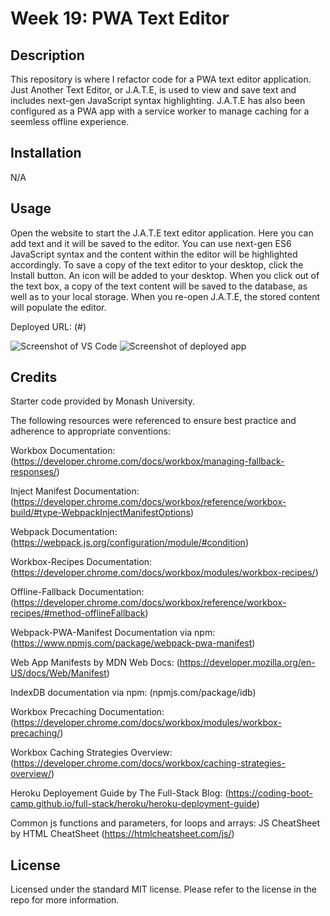 # Week 19: PWA Text Editor

## Description

This repository is where I refactor code for a PWA text editor application. Just Another Text Editor, or J.A.T.E, is used to view and save text and includes next-gen JavaScript syntax highlighting. J.A.T.E has also been configured as a PWA app with a service worker to manage caching for a seemless offline experience.

## Installation

N/A

## Usage

Open the website to start the J.A.T.E text editor application. Here you can add text and it will be saved to the editor. You can use next-gen ES6 JavaScript syntax and the content within the editor will be highlighted accordingly. To save a copy of the text editor to your desktop, click the Install button. An icon will be added to your desktop. When you click out of the text box, a copy of the text content will be saved to the database, as well as to your local storage. When you re-open J.A.T.E, the stored content will populate the editor.

Deployed URL: (#)

![Screenshot of VS Code](#)
![Screenshot of deployed app](#)

## Credits

Starter code provided by Monash University.

The following resources were referenced to ensure best practice and adherence to appropriate conventions:

Workbox Documentation: (https://developer.chrome.com/docs/workbox/managing-fallback-responses/)

Inject Manifest Documentation: (https://developer.chrome.com/docs/workbox/reference/workbox-build/#type-WebpackInjectManifestOptions)

Webpack Documentation: (https://webpack.js.org/configuration/module/#condition)

Workbox-Recipes Documentation: (https://developer.chrome.com/docs/workbox/modules/workbox-recipes/)

Offline-Fallback Documentation: (https://developer.chrome.com/docs/workbox/reference/workbox-recipes/#method-offlineFallback)

Webpack-PWA-Manifest Documentation via npm: (https://www.npmjs.com/package/webpack-pwa-manifest)

Web App Manifests by MDN Web Docs: (https://developer.mozilla.org/en-US/docs/Web/Manifest)

IndexDB documentation via npm: (npmjs.com/package/idb)

Workbox Precaching Documentation: (https://developer.chrome.com/docs/workbox/modules/workbox-precaching/)

Workbox Caching Strategies Overview: (https://developer.chrome.com/docs/workbox/caching-strategies-overview/)

Heroku Deployement Guide by The Full-Stack Blog: (https://coding-boot-camp.github.io/full-stack/heroku/heroku-deployment-guide)

Common js functions and parameters, for loops and arrays: JS CheatSheet by HTML CheatSheet (https://htmlcheatsheet.com/js/)

## License

Licensed under the standard MIT license. Please refer to the license in the repo for more information.
